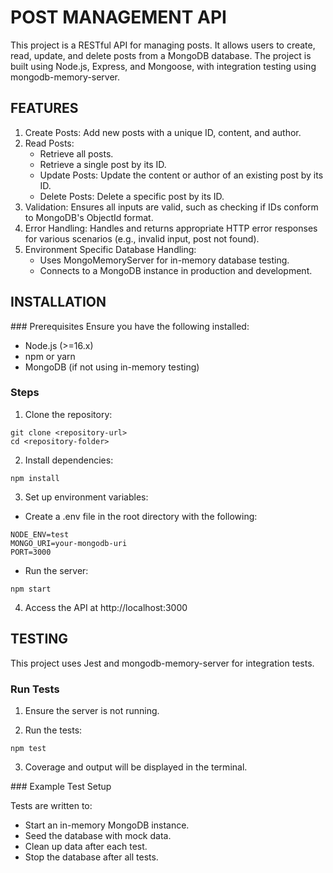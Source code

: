 # POST MANAGEMENT API

This project is a RESTful API for managing posts. It allows users to create, read, update, and delete posts from a MongoDB database. The project is built using Node.js, Express, and Mongoose, with integration testing using mongodb-memory-server.

## FEATURES

1. Create Posts: Add new posts with a unique ID, content, and author.
2. Read Posts:
   - Retrieve all posts.
   - Retrieve a single post by its ID.
   - Update Posts: Update the content or author of an existing post by its ID.
   - Delete Posts: Delete a specific post by its ID.
3. Validation: Ensures all inputs are valid, such as checking if IDs conform to MongoDB's ObjectId format.
4. Error Handling: Handles and returns appropriate HTTP error responses for various scenarios (e.g., invalid input, post not found).
5. Environment Specific Database Handling:
   - Uses MongoMemoryServer for in-memory database testing.
   - Connects to a MongoDB instance in production and development.

## INSTALLATION

### Prerequisites
Ensure you have the following installed:

- Node.js (>=16.x)
- npm or yarn
- MongoDB (if not using in-memory testing)

### Steps

1. Clone the repository:

```
git clone <repository-url>
cd <repository-folder>
```

2. Install dependencies:

```
npm install
```

3. Set up environment variables:

- Create a .env file in the root directory with the following:

```
NODE_ENV=test
MONGO_URI=your-mongodb-uri
PORT=3000
```

- Run the server:

```
npm start
```

4. Access the API at http://localhost:3000

## TESTING

This project uses Jest and mongodb-memory-server for integration tests.

### Run Tests

1. Ensure the server is not running.

2. Run the tests:

```
npm test
```

3. Coverage and output will be displayed in the terminal.

### Example Test Setup

Tests are written to:

- Start an in-memory MongoDB instance.
- Seed the database with mock data.
- Clean up data after each test.
- Stop the database after all tests.
